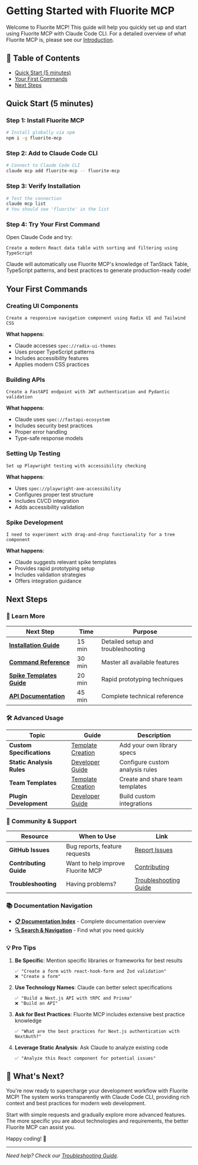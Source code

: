 # Getting Started with Fluorite MCP

Welcome to Fluorite MCP! This guide will help you quickly set up and start using Fluorite MCP with Claude Code CLI. For a detailed overview of what Fluorite MCP is, please see our [Introduction](./introduction.md).

## 📖 Table of Contents

- [Quick Start (5 minutes)](#quick-start-5-minutes)
- [Your First Commands](#your-first-commands)
- [Next Steps](#next-steps)

## Quick Start (5 minutes)

### Step 1: Install Fluorite MCP

```bash
# Install globally via npm
npm i -g fluorite-mcp
```

### Step 2: Add to Claude Code CLI

```bash
# Connect to Claude Code CLI
claude mcp add fluorite-mcp -- fluorite-mcp
```

### Step 3: Verify Installation

```bash
# Test the connection
claude mcp list
# You should see 'fluorite' in the list
```

### Step 4: Try Your First Command

Open Claude Code and try:

```
Create a modern React data table with sorting and filtering using TypeScript
```

Claude will automatically use Fluorite MCP's knowledge of TanStack Table, TypeScript patterns, and best practices to generate production-ready code!

## Your First Commands

### Creating UI Components

```
Create a responsive navigation component using Radix UI and Tailwind CSS
```

**What happens**:
- Claude accesses `spec://radix-ui-themes`
- Uses proper TypeScript patterns
- Includes accessibility features
- Applies modern CSS practices

### Building APIs

```
Create a FastAPI endpoint with JWT authentication and Pydantic validation
```

**What happens**:
- Claude uses `spec://fastapi-ecosystem`
- Includes security best practices
- Proper error handling
- Type-safe response models

### Setting Up Testing

```
Set up Playwright testing with accessibility checking
```

**What happens**:
- Uses `spec://playwright-axe-accessibility`
- Configures proper test structure
- Includes CI/CD integration
- Adds accessibility validation

### Spike Development

```
I need to experiment with drag-and-drop functionality for a tree component
```

**What happens**:
- Claude suggests relevant spike templates
- Provides rapid prototyping setup
- Includes validation strategies
- Offers integration guidance

## Next Steps

### 📖 Learn More

| Next Step | Time | Purpose |
|-----------|------|---------|
| **[Installation Guide](./installation.md)** | 15 min | Detailed setup and troubleshooting |
| **[Command Reference](./commands.md)** | 30 min | Master all available features |
| **[Spike Templates Guide](./spike-templates.md)** | 20 min | Rapid prototyping techniques |
| **[API Documentation](../API.md)** | 45 min | Complete technical reference |

### 🛠️ Advanced Usage

| Topic | Guide | Description |
|-------|-------|-------------|
| **Custom Specifications** | [Template Creation](./template-creation.md#library-specification-creation) | Add your own library specs |
| **Static Analysis Rules** | [Developer Guide](./developer.md#creating-custom-specifications) | Configure custom analysis rules |
| **Team Templates** | [Template Creation](./template-creation.md#team-distribution) | Create and share team templates |
| **Plugin Development** | [Developer Guide](./developer.md#plugin-development) | Build custom integrations |

### 🤝 Community & Support

| Resource | When to Use | Link |
|----------|-------------|------|
| **GitHub Issues** | Bug reports, feature requests | [Report Issues](https://github.com/kotsutsumi/fluorite-mcp/issues) |
| **Contributing Guide** | Want to help improve Fluorite MCP | [Contributing](../CONTRIBUTING.md) |
| **Troubleshooting** | Having problems? | [Troubleshooting Guide](./troubleshooting.md) |

### 📚 Documentation Navigation

- **[📋 Documentation Index](./README.md)** - Complete documentation overview
- **[🔍 Search & Navigation](./README.md#quick-navigation)** - Find what you need quickly

### 💡 Pro Tips

1. **Be Specific**: Mention specific libraries or frameworks for best results
   ```
   ✅ "Create a form with react-hook-form and Zod validation"
   ❌ "Create a form"
   ```

2. **Use Technology Names**: Claude can better select specifications
   ```
   ✅ "Build a Next.js API with tRPC and Prisma"
   ❌ "Build an API"
   ```

3. **Ask for Best Practices**: Fluorite MCP includes extensive best practice knowledge
   ```
   ✅ "What are the best practices for Next.js authentication with NextAuth?"
   ```

4. **Leverage Static Analysis**: Ask Claude to analyze existing code
   ```
   ✅ "Analyze this React component for potential issues"
   ```

## 🚀 What's Next?

You're now ready to supercharge your development workflow with Fluorite MCP! The system works transparently with Claude Code CLI, providing rich context and best practices for modern web development.

Start with simple requests and gradually explore more advanced features. The more specific you are about technologies and requirements, the better Fluorite MCP can assist you.

Happy coding! 🎉

---

*Need help? Check our [Troubleshooting Guide](./troubleshooting.md).*